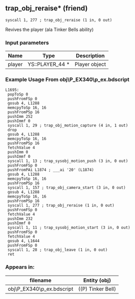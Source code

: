 ## trap_obj_reraise* (friend)

`syscall 1, 277 ; trap_obj_reraise (1 in, 0 out)`

Revives the player (ala Tinker Bells ability)

### Input parameters
| Name | Type | Description
|------|------|------------
| player   | YS::PLAYER_44 *   | Player object


### Example Usage From obj\P_EX340\p_ex.bdscript
```plaintext
L1695:
 popToSp 0
 pushFromFSp 0
 gosub 4, L1288
 memcpyToSp 16, 16
 pushFromPSp 16
 pushImm 252
 pushImmf 0
 syscall 1, 29 ; trap_obj_motion_capture (4 in, 1 out)
 drop 
 gosub 4, L1288
 memcpyToSp 16, 16
 pushFromPSp 16
 fetchValue 4
 pushImm 0
 pushImmf 0
 syscall 1, 13 ; trap_sysobj_motion_push (3 in, 0 out)
 pushFromFSp 0
 pushFromPAi L1874 ; ___ai '20' (L1874)
 gosub 4, L1288
 memcpyToSp 16, 16
 pushFromPSp 16
 syscall 1, 157 ; trap_obj_camera_start (3 in, 0 out)
 gosub 4, L1288
 memcpyToSp 16, 16
 pushFromPSp 16
 syscall 1, 277 ; trap_obj_reraise (1 in, 0 out)
 pushFromFSp 0
 fetchValue 4
 pushImm 232
 pushImmf 0
 syscall 1, 11 ; trap_sysobj_motion_start (3 in, 0 out)
 pushFromFSp 0
 fetchValue 4
 gosub 4, L1644
 pushFromFSp 0
 syscall 1, 28 ; trap_obj_leave (1 in, 0 out)
 ret
```


### Appears in:
| filename | Entity (obj)
|----------|-------------
| obj\P_EX340\p_ex.bdscript       | ((P) Tinker Bell)          



